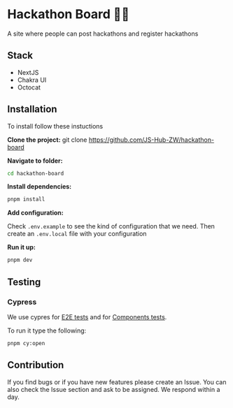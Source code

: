# Hackathon Board 👨‍💻

A site where people can post hackathons and register hackathons

## Stack

- NextJS
- Chakra UI
- Octocat


## Installation

To install follow these instuctions

**Clone the project:**
git clone https://github.com/JS-Hub-ZW/hackathon-board 

**Navigate to folder:**
```sh
cd hackathon-board 
```

**Install dependencies:**
```sh
pnpm install 
```

**Add configuration:**

Check `.env.example` to see the kind of configuration that we need. Then create an `.env.local` file with your configuration

**Run it up:**
```sh
pnpm dev
```

## Testing 
### Cypress
We use cypres for [E2E tests](https://docs.cypress.io/guides/end-to-end-testing/writing-your-first-end-to-end-test) and for [Components tests](https://docs.cypress.io/guides/component-testing/overview).

To run it type the following:

```sh
pnpm cy:open
```

## Contribution
If you find bugs or if you have new features please create an Issue. You can also check the Issue section and ask to be assigned. We respond within a day.